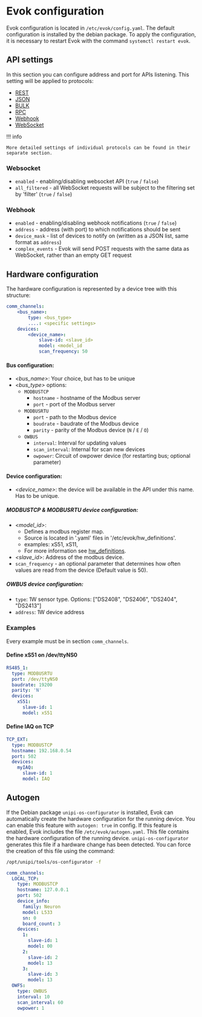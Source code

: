 # Evok configuration

Evok configuration is located in `/etc/evok/config.yaml`. The default configuration is installed by the debian package. To apply the configuration, it is necessary to restart Evok with the command `systemctl restart evok`.

## API settings

In this section you can configure address and port for APIs listening. This setting will be applied to protocols:

- [REST](../apis/rest.md)
- [JSON](../apis/json.md)
- [BULK](../apis/bulk.md)
- [RPC](../apis/rpc.md)
- [Webhook](../apis/webhook.md)
- [WebSocket](../apis/websocket.md)

!!! info

    More detailed settings of individual protocols can be found in their separate section.

### Websocket

- `enabled` - enabling/disabling websocket API (`true` / `false`)
- `all_filtered` - all WebSocket requests will be subject to the filtering set by 'filter' (`true` / `false`)

### Webhook

- `enabled` - enabling/disabling webhook notifications (`true` / `false`)
- `address` - address (with port) to which notifications should be sent
- `device_mask` - list of devices to notify on (written as a JSON list, same format as `address`)
- `complex_events` - Evok will send POST requests with the same data as WebSocket, rather than an empty GET request

## Hardware configuration

The hardware configuration is represented by a device tree with this structure:

```yaml
comm_channels:
    <bus_name>:
        type: <bus_type>
        ....: <specific settings>
    devices:
        <device_name>:
            slave-id: <slave_id>
            model: <model_id
            scan_frequency: 50
```

#### Bus configuration:

- *<bus_name\>*: Your choice, but has to be unique
- *<bus_type\>* options:
    - `MODBUSTCP`
        - `hostname` - hostname of the Modbus server
        - `port` - port of the Modbus server
    - `MODBUSRTU`
        - `port` - path to the Modbus device
        - `boudrate` - baudrate of the Modbus device
        - `parity` - parity of the Modbus device (`N` / `E` / `O`)
    - `OWBUS`
        - `interval`: Interval for updating values
        - `scan_interval`: Internal for scan new devices
        - `owpower`: Circuit of owpower device (for restarting bus; optional parameter)

#### Device configuration:
- *<device_name\>*: the device will be available in the API under this name. Has to be unique.

##### MODBUSTCP & MODBUSRTU device configuration:

- *<model_id\>*:
    - Defines a modbus register map.
    - Source is located in '.yaml' files in '/etc/evok/hw_definitions'.
    - examples: xS51, xS11,
    - For more information see [hw_definitions](./hw_definitions.md).
- *<slave_id\>*: Address of the modbus device.
- `scan_frequency` - an optional parameter that determines how often values are read from the device (Default value is 50).
     
##### OWBUS device configuration:

- `type`: 1W sensor type. Options: ["DS2408", "DS2406", "DS2404", "DS2413"]
- `address`: 1W device address

### Examples

Every example must be in section `comm_channels`.

#### Define xS51 on /dev/ttyNS0

```yaml
RS485_1:
  type: MODBUSRTU
  port: /dev/ttyNS0
  baudrate: 19200
  parity: 'N'
  devices:
    xS51:
      slave-id: 1
      model: xS51
```

#### Define IAQ on TCP

```yaml
TCP_EXT:
  type: MODBUSTCP
  hostname: 192.168.0.54
  port: 502
  devices:
    myIAQ:
      slave-id: 1
      model: IAQ
```

## Autogen

If the Debian package `unipi-os-configurator` is installed, Evok can automatically create the hardware configuration for the running device. You can enable this feature with `autogen: true` in config. If this feature is enabled, Evok includes the file `/etc/evok/autogen.yaml`. This file contains the hardware configuration of the running device. `unipi-os-configurator` generates this file if a hardware change has been detected. You can force the creation of this file using the command:

```bash
/opt/unipi/tools/os-configurator -f
```

```yaml title="Autogen example"
comm_channels:
  LOCAL_TCP:
    type: MODBUSTCP
    hostname: 127.0.0.1
    port: 502
    device_info:
      family: Neuron
      model: L533
      sn: 0
      board_count: 3
    devices:
      1:
        slave-id: 1
        model: 00
      2:
        slave-id: 2
        model: 13
      3:
        slave-id: 3
        model: 13
  OWFS:
    type: OWBUS
    interval: 10
    scan_interval: 60
    owpower: 1
```
